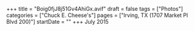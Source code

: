 +++
title = "Boig0fjJ8j51Gv4AhiGx.avif"
draft = false
tags = ["Photos"]
categories = ["Chuck E. Cheese's"]
pages = ["Irving, TX (1707 Market Pl Blvd 200)"]
startDate = ""
+++
July 2015
